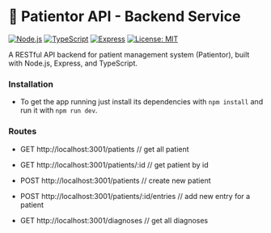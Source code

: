 # 🏥 Patientor API - Backend Service

[![Node.js](https://img.shields.io/badge/Node.js-18%2B-green)](https://nodejs.org/)
[![TypeScript](https://img.shields.io/badge/TypeScript-5%2B-blue)](https://www.typescriptlang.org/)
[![Express](https://img.shields.io/badge/Express-5.x-lightgrey)](https://expressjs.com/)
[![License: MIT](https://img.shields.io/badge/License-MIT-yellow.svg)](https://opensource.org/licenses/MIT)

A RESTful API backend for patient management system (Patientor), built with Node.js, Express, and TypeScript.

### Installation

- To get the app running just install its dependencies with `npm install` and run it with `npm run dev`.

### Routes

- GET http://localhost:3001/patients // get all patient
- GET http://localhost:3001/patients/:id // get patient by id

- POST http://localhost:3001/patients // create new patient
- POST http://localhost:3001/patients/:id/entries // add new entry for a patient

- GET http://localhost:3001/diagnoses // get all diagnoses
